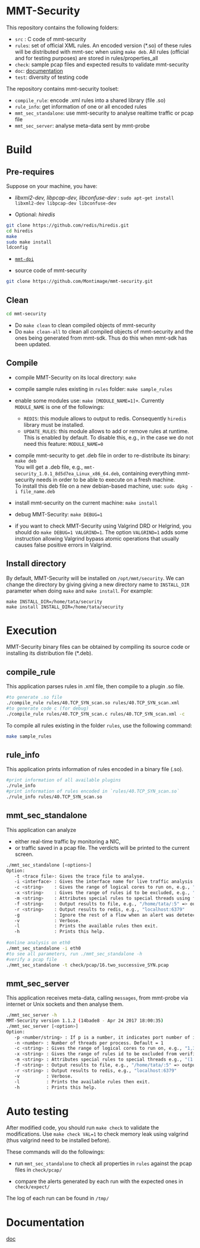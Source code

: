 # MMT-Security

This repository contains the following folders:

- `src` : C code of mmt-security
- `rules`: set of official XML rules. An encoded version (*.so) of these rules will be distributed with mmt-sec when using `make deb`. All rules (official and for testing purposes) are stored in rules/properties_all 
- `check`: sample pcap files and expected results to validate mmt-security
- `doc`: [documentation](doc/)
- `test`: diversity of testing code

The repository contains mmt-security toolset:

- `compile_rule`: encode .xml rules into a shared library (file .so)
- `rule_info`: get information of one or all encoded rules
- `mmt_sec_standalone`: use mmt-security to analyse realtime traffic or pcap file
- `mmt_sec_server`: analyse meta-data sent by mmt-probe

# Build

## Pre-requires

Suppose on your machine, you have:

- *libxml2-dev, libpcap-dev, libconfuse-dev* :  `sudo apt-get install libxml2-dev libpcap-dev libconfuse-dev`

- Optional: *hiredis*
```bash
git clone https://github.com/redis/hiredis.git
cd hiredis
make
sudo make install
ldconfig
```

- [`mmt-dpi`](//github.com/montimage/mmt-dpi)

- source code of mmt-security

```bash
git clone https://github.com/Montimage/mmt-security.git
```

## Clean

```bash
cd mmt-security
```
- Do `make clean` to clean compiled objects of mmt-security
- Do `make clean-all` to clean all compiled objects of mmt-security and the ones being generated from mmt-sdk. Thus do this when mmt-sdk has been updated.


## Compile


- compile MMT-Security on its local directory: `make`

- compile sample rules existing in `rules` folder: `make sample_rules`

- enable some modules use: `make [MODULE_NAME=1]+`. Currently `MODULE_NAME` is one of the followings:

    - `REDIS`: this module allows to output to redis. Consequently `hiredis` library must be installed. 
    - `UPDATE_RULES`: this module allows to add or remove rules at runtime. This is enabled by default. To disable this, e.g., in the case we do not need this feature: `MODULE_NAME=0`

- compile mmt-security to get .deb file in order to re-distribute its binary: `make deb`  
   You will get a .deb file, e.g., `mmt-security_1.0.1_8d5d7ea_Linux_x86_64.deb`, containing everything mmt-security needs in order to be able to execute on a fresh machine.  
   To install this deb file on a new debian-based machine, use: `sudo dpkg -i file_name.deb`

- install mmt-security on the current machine: `make install`

- debug MMT-Security: `make DEBUG=1`


- if you want to check MMT-Security using Valgrind DRD or Helgrind, you should do `make DEBUG=1 VALGRIND=1`. The option `VALGRIND=1` adds some instruction allowing Valgrind bypass atomic operations that usually causes false positive errors in Valgrind.

## Install directory

By default, MMT-Security will be installed on `/opt/mmt/security`. 
We can change the directory by giving giving a new directory name to `INSTALL_DIR` parameter when doing `make` and `make install`. For example:

```
make INSTALL_DIR=/home/tata/security
make install INSTALL_DIR=/home/tata/security
```

# Execution

MMT-Security binary files can be obtained by compiling its source code or installing its distribution file (*.deb).

## compile_rule
This application parses rules in .xml file, then compile to a plugin .so file.

```bash
#to generate .so file
./compile_rule rules/40.TCP_SYN_scan.so rules/40.TCP_SYN_scan.xml 
#to generate code c (for debug)
./compile_rule rules/40.TCP_SYN_scan.c rules/40.TCP_SYN_scan.xml -c
```

To compile all rules existing in the folder `rules`, use the following command:

```bash
make sample_rules
```

## rule_info

This application prints information of rules encoded in a binary file (.so).

```bash
#print information of all available plugins
./rule_info
#print information of rules encoded in `rules/40.TCP_SYN_scan.so`
./rule_info rules/40.TCP_SYN_scan.so
```

## mmt_sec_standalone

This application can analyze
 
- either real-time traffic by monitoring a NIC,
- or traffic saved in a pcap file. The verdicts will be printed to the current screen.

```bash
./mmt_sec_standalone [<options>]
Option:
   -t <trace file>: Gives the trace file to analyse.
   -i <interface> : Gives the interface name for live traffic analysis.
   -c <string>    : Gives the range of logical cores to run on, e.g., "1,3-8,16"
   -x <string>    : Gives the range of rules id to be excluded, e.g., "99,107-1010".
   -m <string>    : Attributes special rules to special threads using format (lcore:range) e.g., "(1:1-8,10-13)(2:50)(4:1007-1010)".
   -f <string>    : Output results to file, e.g., "/home/tata/:5" => output to folder /home/tata and each file contains reports during 5 seconds 
   -r <string>    : Output results to redis, e.g., "localhost:6379"
   -g             : Ignore the rest of a flow when an alert was detetected on the flow.
   -v             : Verbose.
   -l             : Prints the available rules then exit.
   -h             : Prints this help.
   
#online analysis on eth0
./mmt_sec_standalone -i eth0
#to see all parameters, run ./mmt_sec_standalone -h
#verify a pcap file
./mmt_sec_standalone -t check/pcap/16.two_successive_SYN.pcap 

```

## mmt_sec_server

This application receives meta-data, calling `messages`, from mmt-probe via internet or Unix sockets and then analyse them.

```bash
./mmt_sec_server -h
MMT-Security version 1.1.2 (14bade8 - Apr 24 2017 18:00:35)
./mmt_sec_server [<option>]
Option:
   -p <number/string> : If p is a number, it indicates port number of internet domain socket otherwise it indicates name of unix domain socket. Default: 5000
   -n <number> : Number of threads per process. Default = 1
   -c <string> : Gives the range of logical cores to run on, e.g., "1,3-8,16"
   -x <string> : Gives the range of rules id to be excluded from verification, e.g., "1,3-8,16"
   -m <string> : Attributes special rules to special threads e.g., "(1:10-13)(2:50)(4:1007-1010)"
   -f <string> : Output results to file, e.g., "/home/tata/:5" => output to folder /home/tata and each file contains reports during 5 seconds 
   -r <string> : Output results to redis, e.g., "localhost:6379"
   -v          : Verbose.
   -l          : Prints the available rules then exit.
   -h          : Prints this help.
```

# Auto testing

After modified code, you should run `make check` to validate the modifications.
Use `make check VAL=1` to check memory leak using valgrind (thus valgrind need to be installed before).

These commands will do the followings:

- run `mmt_sec_standalone` to check all properties in `rules`
against the pcap files in `check/pcap/`

- compare the alerts generated by each run with the expected ones in `check/expect/`

The log of each run can be found in `/tmp/` 

# Documentation

[doc](doc/)
